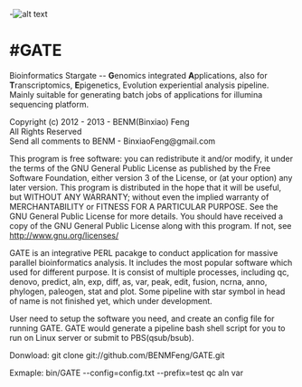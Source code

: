 -![alt text](https://raw.github.com/BENMFeng/GATE/master/GATE.gif "auto-linked README.md URL")

#GATE
====
Bioinformatics Stargate --
**G**enomics integrated **A**pplications, also for **T**ranscriptomics, **E**pigenetics, Evolution experiential analysis pipeline.
Mainly suitable for generating batch jobs of applications for illumina sequencing platform.

  Copyright (c) 2012 - 2013 - BENM(Binxiao) Feng                        
  All Rights Reserved                                                   
  Send all comments to BENM - BinxiaoFeng\@gmail.com                     
                                                                        
  This program is free software: you can redistribute it and/or modify, it under the terms of the GNU General Public License as published by the Free Software Foundation, either version 3 of the License, or (at your option) any later version. This program is distributed in the hope that it will be useful, but WITHOUT ANY WARRANTY; without even the implied warranty of MERCHANTABILITY or FITNESS FOR A PARTICULAR PURPOSE.  See the GNU General Public License for more details. You should have received a copy of the GNU General Public License along with this program.  If not, see <http://www.gnu.org/licenses/>
  
GATE is an integrative PERL pacakge to conduct application for massive parallel bioinformatics analysis. It includes the most popular software which used for different purpose. It is consist of multiple processes, including qc, denovo, predict, aln, exp, diff, as, var, peak, edit, fusion, ncrna, anno, phylogen, paleogen, stat and plot. Some pipeline with star symbol in head of name is not finished yet, which under development.

User need to setup the software you need, and create an config file for running GATE. GATE would generate a pipeline bash shell script for you to run on Linux server or submit to PBS(qsub/bsub).

Donwload: git clone git://github.com/BENMFeng/GATE.git

Exmaple: bin/GATE --config=config.txt --prefix=test qc aln var

